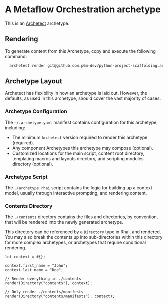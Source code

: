 # A Metaflow Orchestration archetype

This is an [Archetect](https://archetect.github.io/) archetype.

## Rendering

To generate content from this Archetype, copy and execute the following command:

```sh
  archetect render git@github.com:p6m-dev/python-project-scaffolding.archetype.git
```

## Archetype Layout

Archetect has flexibility in how an archetype is laid out. However, the defaults,
as used in this archetype, should cover the vast majority of cases.

### Archetype Configuration

The `~/.archetype.yaml` manifest contains configuration for this archetype,
including:

- The minimum `Archetect` version required to render this archetype (required).
- Any component Archetypes this archetype may compose (optional).
- Customized locations for the main script, content root directory, templating
  macros and layouts directory, and scripting modules directory (optional).

### Archetype Script

The `./archetype.rhai` script contains the logic for building up a context model,
usually through interactive prompting, and rendering content.

### Contents Directory

The `./contents` directory contains the files and directories, by convention,
that will be rendered into the newly generated archetype.

This directory can be referenced by a `Directory` type in Rhai, and rendered.
You may also break the contents up into sub-directories within this directory
for more complex archetypes, or archetypes that require conditional rendering.

```rhai
let context = #{};

context.first_name = "John";
context.last_name = "Doe";

// Render everything in ./contents
render(Directory("contents"), context);

// Only render ./contents/manifests
render(Directory("contents/manifests"), context);
```

